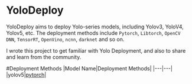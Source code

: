 # YoloDeploy

YoloDeploy aims to deploy Yolo-series models, including
Yolov3, YoloV4, Yolov5, etc.
The deployment methods include `Pytorch`, `Libtorch`, `OpenCV DNN`, 
`TensorRT`, `OpenVino`, `ncnn`, `darknet` and so on.

I wrote this project to get familiar with Yolo Deployment,
and also to share and learn from the community.

#Deployment Methods
|Model Name|Deployment Methods|
|---|---|
|yolov5|[pytorch](https://github.com/xgyyao/YoloDeploy/tree/main/yolov5/pytorch)|
